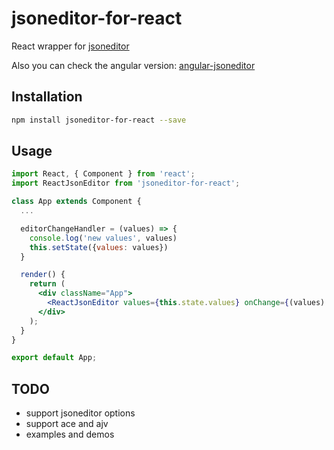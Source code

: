 # jsoneditor-for-react

React wrapper for [jsoneditor](https://github.com/josdejong/jsoneditor/)

Also you can check the angular version: [angular-jsoneditor](https://github.com/isonet/angular-jsoneditor)

## Installation

```bash
npm install jsoneditor-for-react --save
```

## Usage

```jsx
import React, { Component } from 'react';
import ReactJsonEditor from 'jsoneditor-for-react';

class App extends Component {
  ...

  editorChangeHandler = (values) => {
    console.log('new values', values)
    this.setState({values: values})
  }

  render() {
    return (
      <div className="App">
        <ReactJsonEditor values={this.state.values} onChange={(values) => {this.editorChangeHandler(values)}}/>
      </div>
    );
  }
}

export default App;
```

## TODO

- support jsoneditor options
- support ace and ajv
- examples and demos
